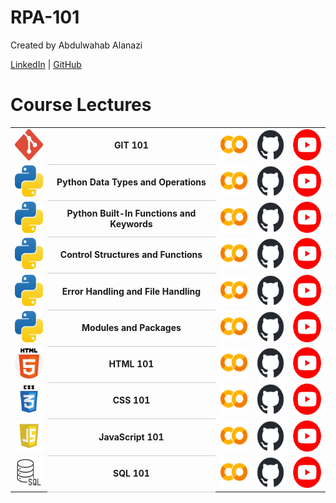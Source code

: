 # RPA-101

Created by Abdulwahab Alanazi

[LinkedIn](http://linkedin.com/in/abdulwahabdev) | [GitHub](https://github.com/AbdulwahabDev)

# Course Lectures
 
<table style="width:100%;"> 
    <tr>
        <td><img src="assets/git.png" width="50" height="50" alt="GitHub"></td>
        <td style="text-align:center; font-weight:bold; border-bottom: 1px solid #ccc;">GIT 101</td>
        <td><a href="https://colab.research.google.com/github/TrainingRepositories/RPA-101/blob/main/GIT%20101/GIT.ipynb"><img src="assets/gc.png" width="50" height="50" alt="Google Colab"></a></td>
        <td><a href="https://github.com/TrainingRepositories/RPA-101/blob/main/GIT%20101/GIT.ipynb"><img src="assets/gh.png" width="50" height="50" alt="GitHub"></a></td>
        <td><a href="#"><img src="assets/yt.png" width="50" height="50" alt="YouTube"></a></td>
    </tr> 
    <tr>
        <td><img src="assets/py.png" width="50" height="50" alt="Python"></td>
        <td style="text-align:center; font-weight:bold; border-bottom: 1px solid #ccc;">Python Data Types and Operations</td>
        <td><a href="https://colab.research.google.com/github/TrainingRepositories/RPA-101/blob/main/PYTHON%20101/1%20Python_Data_Types_and_Operations/Python_Data_Types_and_Operations.ipynb"><img src="assets/gc.png" width="50" height="50" alt="Google Colab"></a></td>
        <td><a href="https://github.com/TrainingRepositories/RPA-101/blob/main/PYTHON%20101/1%20Python_Data_Types_and_Operations/Python_Data_Types_and_Operations.ipynb"><img src="assets/gh.png" width="50" height="50" alt="GitHub"></a></td>
        <td><a href="#"><img src="assets/yt.png" width="50" height="50" alt="YouTube"></a></td>
    </tr>
    <tr>
        <td><img src="assets/py.png" width="50" height="50" alt="Python"></td>
        <td style="text-align:center; font-weight:bold; border-bottom: 1px solid #ccc;">Python Built-In Functions and Keywords</td>
        <td><a href="https://colab.research.google.com/github/TrainingRepositories/RPA-101/blob/main/PYTHON%20101/2%20Python%20BuiltIn%20Functions%20Keywords/Python_BuiltIn_Functions_Keywords.ipynb"><img src="assets/gc.png" width="50" height="50" alt="Google Colab"></a></td>
        <td><a href="https://github.com/TrainingRepositories/RPA-101/blob/main/PYTHON%20101/2%20Python%20BuiltIn%20Functions%20Keywords/Python_BuiltIn_Functions_Keywords.ipynb"><img src="assets/gh.png" width="50" height="50" alt="GitHub"></a></td>
        <td><a href="#"><img src="assets/yt.png" width="50" height="50" alt="YouTube"></a></td>
    </tr>
    <tr>
        <td><img src="assets/py.png" width="50" height="50" alt="Python"></td>
        <td style="text-align:center; font-weight:bold; border-bottom: 1px solid #ccc;">Control Structures and Functions</td>
        <td><a href="https://colab.research.google.com/github/TrainingRepositories/RPA-101/blob/main/PYTHON%20101/3%20%20Control%20Structures%20and%20Functions/Control%20Structures%20and%20Functions.ipynb"><img src="assets/gc.png" width="50" height="50" alt="Google Colab"></a></td>
        <td><a href="https://github.com/TrainingRepositories/RPA-101/blob/main/PYTHON%20101/3%20%20Control%20Structures%20and%20Functions/Control%20Structures%20and%20Functions.ipynb"><img src="assets/gh.png" width="50" height="50" alt="GitHub"></a></td>
        <td><a href="#"><img src="assets/yt.png" width="50" height="50" alt="YouTube"></a></td>
    </tr>
    <tr>
        <td><img src="assets/py.png" width="50" height="50" alt="Python"></td>
        <td style="text-align:center; font-weight:bold; border-bottom: 1px solid #ccc;">Error Handling and File Handling</td>
        <td><a href="https://colab.research.google.com/github/TrainingRepositories/RPA-101/blob/main/PYTHON%20101/4%20Error%20Handling%20and%20File%20Handling%20/Error%20Handling%20and%20File%20Handling.ipynb "><img src="assets/gc.png" width="50" height="50" alt="Google Colab"></a></td>
        <td><a href="https://github.com/TrainingRepositories/RPA-101/blob/main/PYTHON%20101/4%20Error%20Handling%20and%20File%20Handling%20/Error%20Handling%20and%20File%20Handling.ipynb"><img src="assets/gh.png" width="50" height="50" alt="GitHub"></a></td>
        <td><a href="#"><img src="assets/yt.png" width="50" height="50" alt="YouTube"></a></td>
    </tr>
    <tr>
        <td><img src="assets/py.png" width="50" height="50" alt="Python"></td>
        <td style="text-align:center; font-weight:bold; border-bottom: 1px solid #ccc;">Modules and Packages</td>
        <td><a href="https://colab.research.google.com/github/TrainingRepositories/RPA-101/blob/main/PYTHON%20101/5%20Modules%20and%20Packages/Modules%20and%20Packages.ipynb"><img src="assets/gc.png" width="50" height="50" alt="Google Colab"></a></td>
        <td><a href="https://github.com/TrainingRepositories/RPA-101/blob/main/PYTHON%20101/5%20Modules%20and%20Packages/Modules%20and%20Packages.ipynb"><img src="assets/gh.png" width="50" height="50" alt="GitHub"></a></td>
        <td><a href="#"><img src="assets/yt.png" width="50" height="50" alt="YouTube"></a></td>
    </tr>
    <tr>
        <td><img src="assets/html.png" width="50" height="50" alt="HTML"></td>
        <td style="text-align:center; font-weight:bold; border-bottom: 1px solid #ccc;">HTML 101</td>
        <td><a href="https://colab.research.google.com/github/TrainingRepositories/RPA-101/blob/main/HTML%20-%20CSS%20-%20JAVASCRIPT/HTML%20101/HTML.ipynb"><img src="assets/gc.png" width="50" height="50" alt="Google Colab"></a></td>
        <td><a href="https://github.com/TrainingRepositories/RPA-101/blob/main/HTML%20-%20CSS%20-%20JAVASCRIPT/HTML%20101/HTML.ipynb"><img src="assets/gh.png" width="50" height="50" alt="GitHub"></a></td>
        <td><a href="#"><img src="assets/yt.png" width="50" height="50" alt="YouTube"></a></td>
    </tr>
    <tr>
        <td><img src="assets/css.png" width="50" height="50" alt="CSS"></td>
        <td style="text-align:center; font-weight:bold; border-bottom: 1px solid #ccc;">CSS 101</td>
        <td><a href="https://colab.research.google.com/github/TrainingRepositories/RPA-101/blob/main/HTML%20-%20CSS%20-%20JAVASCRIPT/CSS%20101/CSS.ipynb"><img src="assets/gc.png" width="50" height="50" alt="Google Colab"></a></td>
        <td><a href="https://github.com/TrainingRepositories/RPA-101/blob/main/HTML%20-%20CSS%20-%20JAVASCRIPT/CSS%20101/CSS.ipynb"><img src="assets/gh.png" width="50" height="50" alt="GitHub"></a></td>
        <td><a href="#"><img src="assets/yt.png" width="50" height="50" alt="YouTube"></a></td>
    </tr>
    <tr>
        <td><img src="assets/js.png" width="50" height="50" alt="JavaScript"></td>
        <td style="text-align:center; font-weight:bold; border-bottom: 1px solid #ccc;">JavaScript 101</td>
        <td><a href="https://colab.research.google.com/github/TrainingRepositories/RPA-101/blob/main/HTML%20-%20CSS%20-%20JAVASCRIPT/JAVASCRIPT%20101/JAVASCRIPT.ipynb"><img src="assets/gc.png" width="50" height="50" alt="Google Colab"></a></td>
        <td><a href="https://github.com/TrainingRepositories/RPA-101/blob/main/HTML%20-%20CSS%20-%20JAVASCRIPT/JAVASCRIPT%20101/JAVASCRIPT.ipynb"><img src="assets/gh.png" width="50" height="50" alt="GitHub"></a></td>
        <td><a href="#"><img src="assets/yt.png" width="50" height="50" alt="YouTube"></a></td>
    </tr>
    <tr>
        <td><img src="assets/sql.png" width="50" height="50" alt="SQL"></td>
        <td style="text-align:center; font-weight:bold; border-bottom: 1px solid #ccc;">SQL 101</td>
        <td><a href="https://colab.research.google.com/github/TrainingRepositories/RPA-101/blob/main/SQL%20101/SQL.ipynb"><img src="assets/gc.png" width="50" height="50" alt="Google Colab"></a></td>
        <td><a href="https://github.com/TrainingRepositories/RPA-101/blob/main/SQL%20101/SQL.ipynb"><img src="assets/gh.png" width="50" height="50" alt="GitHub"></a></td>
        <td><a href="#"><img src="assets/yt.png" width="50" height="50" alt="YouTube"></a></td>
    </tr>
</table>

